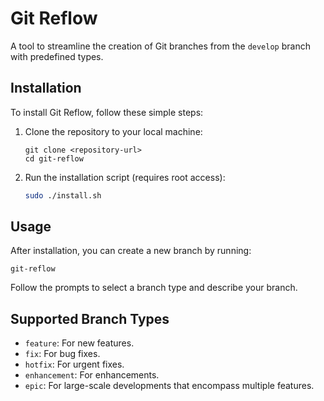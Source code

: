 # Git Reflow

A tool to streamline the creation of Git branches from the `develop` branch with predefined types.

## Installation

To install Git Reflow, follow these simple steps:

1. Clone the repository to your local machine:

   ```
   git clone <repository-url>
   cd git-reflow
   ```

2. Run the installation script (requires root access):
   ```bash
   sudo ./install.sh
   ```

## Usage

After installation, you can create a new branch by running:

```
git-reflow
```

Follow the prompts to select a branch type and describe your branch.

## Supported Branch Types

- `feature`: For new features.
- `fix`: For bug fixes.
- `hotfix`: For urgent fixes.
- `enhancement`: For enhancements.
- `epic`: For large-scale developments that encompass multiple features.
